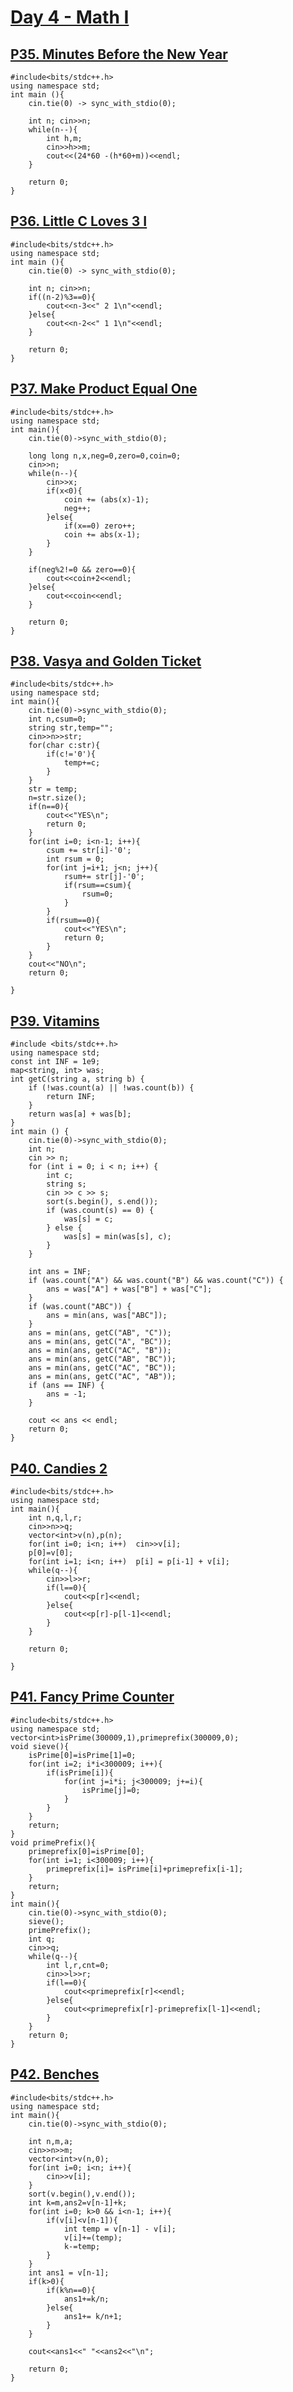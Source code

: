 # [Day 4 - Math I](https://codeforces.com/group/yg7WhsFsAp/contest/355496 )


## [P35. Minutes Before the New Year ](https://codeforces.com/group/yg7WhsFsAp/contest/355496/problem/P35)

```
#include<bits/stdc++.h>
using namespace std;
int main (){
    cin.tie(0) -> sync_with_stdio(0);
    
    int n; cin>>n;
    while(n--){
        int h,m;
        cin>>h>>m;
        cout<<(24*60 -(h*60+m))<<endl;
    }
    
    return 0;
}
```

## [P36. Little C Loves 3 I ](https://codeforces.com/group/yg7WhsFsAp/contest/355496/problem/P36 )

```
#include<bits/stdc++.h>
using namespace std;
int main (){
    cin.tie(0) -> sync_with_stdio(0);
    
    int n; cin>>n;
    if((n-2)%3==0){
        cout<<n-3<<" 2 1\n"<<endl;
    }else{
        cout<<n-2<<" 1 1\n"<<endl;
    }
    
    return 0;
}
```

## [P37. Make Product Equal One ](https://codeforces.com/group/yg7WhsFsAp/contest/355496/problem/P37 )

```
#include<bits/stdc++.h>
using namespace std;
int main(){
    cin.tie(0)->sync_with_stdio(0);
    
    long long n,x,neg=0,zero=0,coin=0;
    cin>>n;
    while(n--){
        cin>>x;
        if(x<0){
            coin += (abs(x)-1);
            neg++;
        }else{
            if(x==0) zero++;
            coin += abs(x-1);
        }
    }
    
    if(neg%2!=0 && zero==0){
        cout<<coin+2<<endl;
    }else{
        cout<<coin<<endl;
    }
    
    return 0;
}
```

## [P38. Vasya and Golden Ticket ](https://codeforces.com/group/yg7WhsFsAp/contest/355496/problem/P38 )

```
#include<bits/stdc++.h>
using namespace std;
int main(){
    cin.tie(0)->sync_with_stdio(0);
    int n,csum=0;
    string str,temp="";
    cin>>n>>str;
    for(char c:str){
        if(c!='0'){
            temp+=c;
        }
    }
    str = temp;
    n=str.size();
    if(n==0){
        cout<<"YES\n";
        return 0;
    }
    for(int i=0; i<n-1; i++){
        csum += str[i]-'0';
        int rsum = 0;
        for(int j=i+1; j<n; j++){
            rsum+= str[j]-'0';
            if(rsum==csum){
                rsum=0;
            }
        }
        if(rsum==0){
            cout<<"YES\n";
            return 0;
        }
    }
    cout<<"NO\n";
    return 0;
    
}
```

## [P39. Vitamins ](https://codeforces.com/group/yg7WhsFsAp/contest/355496/problem/P39 )

```
#include <bits/stdc++.h>
using namespace std;
const int INF = 1e9;
map<string, int> was;
int getC(string a, string b) {
    if (!was.count(a) || !was.count(b)) {
        return INF;
    }
    return was[a] + was[b];
}
int main () {
    cin.tie(0)->sync_with_stdio(0);
    int n;
    cin >> n;
    for (int i = 0; i < n; i++) {
        int c;
        string s;
        cin >> c >> s;
        sort(s.begin(), s.end());
        if (was.count(s) == 0) {
            was[s] = c;
        } else {
            was[s] = min(was[s], c);
        }
    }
    
    int ans = INF;
    if (was.count("A") && was.count("B") && was.count("C")) {
        ans = was["A"] + was["B"] + was["C"];
    }
    if (was.count("ABC")) {
        ans = min(ans, was["ABC"]);
    }
    ans = min(ans, getC("AB", "C"));
    ans = min(ans, getC("A", "BC"));
    ans = min(ans, getC("AC", "B"));
    ans = min(ans, getC("AB", "BC"));
    ans = min(ans, getC("AC", "BC"));
    ans = min(ans, getC("AC", "AB"));
    if (ans == INF) {
        ans = -1;
    }
    
    cout << ans << endl;
    return 0;
}
```

## [P40. Candies 2 ](https://codeforces.com/group/yg7WhsFsAp/contest/355496/problem/P40 )

```
#include<bits/stdc++.h>
using namespace std;
int main(){
    int n,q,l,r;
    cin>>n>>q;
    vector<int>v(n),p(n);
    for(int i=0; i<n; i++)  cin>>v[i];
    p[0]=v[0];
    for(int i=1; i<n; i++)  p[i] = p[i-1] + v[i];
    while(q--){
        cin>>l>>r;
        if(l==0){
            cout<<p[r]<<endl;
        }else{
            cout<<p[r]-p[l-1]<<endl;
        }
    }
    
    return 0;
    
}
```

## [P41. Fancy Prime Counter ](https://codeforces.com/group/yg7WhsFsAp/contest/355496/problem/P41 )

```
#include<bits/stdc++.h>
using namespace std;
vector<int>isPrime(300009,1),primeprefix(300009,0);
void sieve(){
    isPrime[0]=isPrime[1]=0;
    for(int i=2; i*i<300009; i++){
        if(isPrime[i]){
            for(int j=i*i; j<300009; j+=i){
                isPrime[j]=0;
            }
        }
    }
    return;
}
void primePrefix(){
    primeprefix[0]=isPrime[0];
    for(int i=1; i<300009; i++){
        primeprefix[i]= isPrime[i]+primeprefix[i-1];
    }
    return;
}
int main(){
    cin.tie(0)->sync_with_stdio(0);
    sieve();
    primePrefix();
    int q;
    cin>>q;
    while(q--){
        int l,r,cnt=0;
        cin>>l>>r;
        if(l==0){
            cout<<primeprefix[r]<<endl;
        }else{
            cout<<primeprefix[r]-primeprefix[l-1]<<endl;
        }
    }
    return 0;
}
```

## [P42. Benches ](https://codeforces.com/group/yg7WhsFsAp/contest/355496/problem/P42 )

```
#include<bits/stdc++.h>
using namespace std;
int main(){
    cin.tie(0)->sync_with_stdio(0);
    
    int n,m,a;
    cin>>n>>m;
    vector<int>v(n,0);
    for(int i=0; i<n; i++){
        cin>>v[i];
    }
    sort(v.begin(),v.end());
    int k=m,ans2=v[n-1]+k;
    for(int i=0; k>0 && i<n-1; i++){
        if(v[i]<v[n-1]){
            int temp = v[n-1] - v[i];
            v[i]+=(temp);
            k-=temp;
        }
    }
    int ans1 = v[n-1];
    if(k>0){
        if(k%n==0){
            ans1+=k/n;
        }else{
            ans1+= k/n+1;
        }
    }
    
    cout<<ans1<<" "<<ans2<<"\n";
    
    return 0;
}
```


